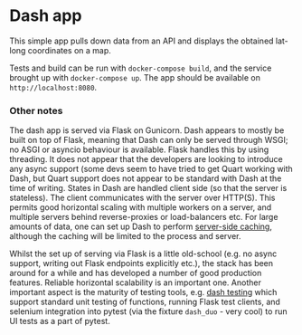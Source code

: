 # Dash app

This simple app pulls down data from an API and displays the obtained lat-long coordinates on a map.

Tests and build can be run with `docker-compose build`, and the service brought up with `docker-compose up`. The app should be available on `http://localhost:8080`.

### Other notes

The dash app is served via Flask on Gunicorn. Dash appears to mostly be built on top of Flask, meaning that Dash can only be served through WSGI; no ASGI or asyncio behaviour is available. Flask handles this by using threading. It does not appear that the developers are looking to introduce any async support (some devs seem to have tried to get Quart working with Dash, but Quart support does not appear to be standard with Dash at the time of writing. States in Dash are handled client side (so that the server is stateless). The client communicates with the server over HTTP(S). This permits good horizontal scaling with multiple workers on a server, and multiple servers behind reverse-proxies or load-balancers etc. For large amounts of data, one can set up Dash to perform [server-side caching](https://community.plotly.com/t/show-and-tell-server-side-caching/42854), although the caching will be limited to the process and server.

Whilst the set up of serving via Flask is a little old-school (e.g. no async support, writing out Flask endpoints explicitly etc.), the stack has been around for a while and has developed a number of good production features. Reliable horizontal scalability is an important one. Another important aspect is the maturity of testing tools, e.g. [dash testing](https://dash.plotly.com/testing) which support standard unit testing of functions, running Flask test clients, and selenium integration into pytest (via the fixture `dash_duo` - very cool) to run UI tests as a part of pytest.
